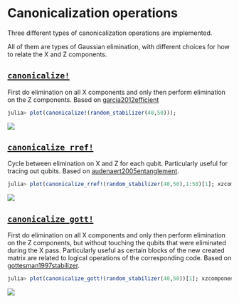 # Canonicalization operations

Three different types of canonicalization operations are implemented.

All of them are types of Gaussian elimination, with different choices for how to
relate the X and Z components.

## [`canonicalize!`](@ref)

First do elimination on all X components and only then perform elimination on
the Z components. Based on [garcia2012efficient](@cite)

```julia
julia> plot(canonicalize!(random_stabilizer(40,50)));
```

![](plot-canostab.png)

## [`canonicalize_rref!`](@ref)

Cycle between elimination on X and Z for each qubit. Particularly useful for
tracing out qubits. Based on [audenaert2005entanglement](@cite).

```julia
julia> plot(canonicalize_rref!(random_stabilizer(40,50),1:50)[1]; xzcomponents=:together);
```

![](plot-rref-together.png)

## [`canonicalize_gott!`](@ref)

First do elimination on all X components and only then perform elimination on
the Z components, but without touching the qubits that were eliminated during
the X pass. Particularly useful as certain blocks of the new created matrix are
related to logical operations of the corresponding code. Based on [gottesman1997stabilizer](@cite).

```julia
julia> plot(canonicalize_gott!(random_stabilizer(40,50))[1]; xzcomponents=:together);
```

![](plot-gottstab-together.png)

